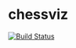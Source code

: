 # chessviz
[![Build Status](https://travis-ci.org/m0pjiex/chessviz.svg?branch=master)](https://travis-ci.org/m0pjiex/chessviz)
